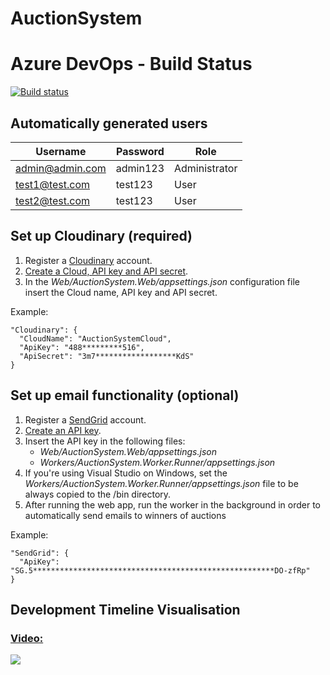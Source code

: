 # AuctionSystem
# Azure DevOps - Build Status
[![Build status](https://dev.azure.com/melikpehlivanov/AuctionSystem/_apis/build/status/AuctionSystem-ASP.NET%20Core-CI)](https://dev.azure.com/melikpehlivanov/AuctionSystem/_build/latest?definitionId=-1)

## Automatically generated users
| Username        	| Password 	| Role          	|
|-----------------	|----------	|---------------	|
| admin@admin.com 	| admin123 	| Administrator 	|
| test1@test.com  	| test123  	| User          	|
| test2@test.com  	| test123  	| User          	|

## Set up Cloudinary (required)
1. Register a [Cloudinary](https://cloudinary.com/) account.
2. [Create a Cloud, API key and API secret](https://cloudinary.com/documentation/solution_overview#account_and_api_setup).
2. In the *Web/AuctionSystem.Web/appsettings.json* configuration file insert the Cloud name, API key and API secret.

Example:
```
"Cloudinary": {
  "CloudName": "AuctionSystemCloud",
  "ApiKey": "488*********516",
  "ApiSecret": "3m7******************KdS"
}
```

## Set up email functionality (optional)
1. Register a [SendGrid](https://sendgrid.com/) account.
2. [Create an API key](https://sendgrid.com/docs/ui/account-and-settings/api-keys/#creating-an-api-key).
3. Insert the API key in the following files:
    * *Web/AuctionSystem.Web/appsettings.json*
    * *Workers/AuctionSystem.Worker.Runner/appsettings.json*
4. If you're using Visual Studio on Windows, set the *Workers/AuctionSystem.Worker.Runner/appsettings.json* file to be always copied to the /bin directory.
5. After running the web app, run the worker in the background in order to automatically send emails to winners of auctions

Example:
```
"SendGrid": {
  "ApiKey": "SG.5******************************************************DO-zfRp"
}
```

## Development Timeline Visualisation
### [Video:](https://youtu.be/ZdQfUgGFWas)
[![](http://img.youtube.com/vi/ZdQfUgGFWas/0.jpg)](https://youtu.be/ZdQfUgGFWas)
